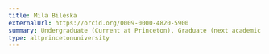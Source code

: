```yaml
---
title: Mila Bileska
externalUrl: https://orcid.org/0009-0000-4820-5900
summary: Undergraduate (Current at Princeton), Graduate (next academic year) at Princeton U., Experimental Particle Physics
type: altprincetonuniversity
---
```

